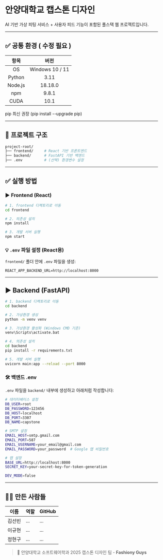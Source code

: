 # 안양대학교 캡스톤 디자인
AI 기반 가상 피팅 서비스 + 사용자 피드 기능이 포함된 풀스택 웹 프로젝트입니다.

***

## ✅ 공통 환경 ( 수정 필요 )
|항목|버전|
|:-----:|:-----:|
|OS|Windows 10 / 11|
|Python|3.11|
|Node.js|18.18.0|
|npm|9.8.1|
|CUDA|10.1|

pip	최신 권장 (pip install --upgrade pip)

***

## 📁 프로젝트 구조
```bash
project-root/
├── frontend/     # React 기반 프론트엔드
├── backend/      # FastAPI 기반 백엔드
├── .env          # (선택) 환경변수 설정
```

***

## ✅ 실행 방법
### ▶️ Frontend (React)
```bash
# 1. frontend 디렉토리로 이동
cd frontend

# 2. 의존성 설치
npm install

# 3. 개발 서버 실행
npm start
```

### 💡 ``.env`` 파일 설정 (React용)
``frontend/`` 폴더 안에 ``.env`` 파일을 생성:
```env
REACT_APP_BACKEND_URL=http://localhost:8000
```

***

## ▶️ Backend (FastAPI)
```bash
# 1. backend 디렉토리로 이동
cd backend

# 2. 가상환경 생성
python -m venv venv

# 3. 가상환경 활성화 (Windows CMD 기준)
venv\Scripts\activate.bat

# 4. 의존성 설치
cd backend
pip install -r requirements.txt

# 5. 개발 서버 실행
uvicorn main:app --reload --port 8000
```

### 🛠 백엔드 .env
``.env`` 파일을 ``backend/`` 내부에 생성하고 아래처럼 작성합니다:
```bash
# 데이터베이스 설정
DB_USER=root
DB_PASSWORD=123456
DB_HOST=localhost
DB_PORT=3307
DB_NAME=capstone

# SMTP 설정
EMAIL_HOST=smtp.gmail.com
EMAIL_PORT=587
EMAIL_USERNAME=your_email@gmail.com
EMAIL_PASSWORD=your_password  # Google 앱 비밀번호

# 앱 설정
BASE_URL=http://localhost:8000
SECRET_KEY=your-secret-key-for-token-generation

DEV_MODE=false
```

***

## 👨‍💻 만든 사람들
| 이름 | 역할 | GitHub |
|-----|------|--------|
|김선빈|...|...|
|이규현|...|...|
|정현구|...|...|

> 📌 안양대학교 소프트웨어학과 2025 캡스톤 디자인 팀 - **Fashiony Guys**